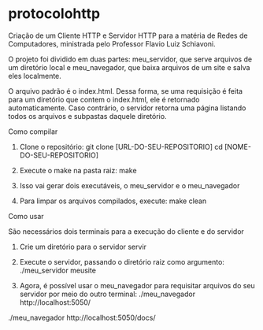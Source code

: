 # protocolohttp
Criação de um Cliente HTTP e Servidor HTTP para a matéria de Redes de Computadores, ministrada pelo Professor Flavio Luiz Schiavoni.

O projeto foi dividido em duas partes: meu_servidor, que serve arquivos de um diretório local e meu_navegador, que baixa arquivos de um site e salva eles localmente.

O arquivo padrão é o index.html. Dessa forma, se uma requisição é feita para um diretório que contem o index.html, ele é retornado automaticamente. Caso contrário, o servidor retorna uma página listando todos os arquivos e subpastas daquele diretório.

Como compilar

1. Clone o repositório: 
git clone [URL-DO-SEU-REPOSITORIO]
cd [NOME-DO-SEU-REPOSITORIO]

2. Execute o make na pasta raiz:
make

3. Isso vai gerar dois executáveis, o meu_servidor e o meu_navegador

4. Para limpar os arquivos compilados, execute: make clean

Como usar

São necessários dois terminais para a execução do cliente e do servidor

1. Crie um diretório para o servidor servir

2. Execute o servidor, passando o diretório raiz como argumento:
./meu_servidor meusite

3. Agora, é possível usar o meu_navegador para requisitar arquivos do seu servidor por meio do outro terminal:
./meu_navegador http://localhost:5050/

./meu_navegador http://localhost:5050/docs/